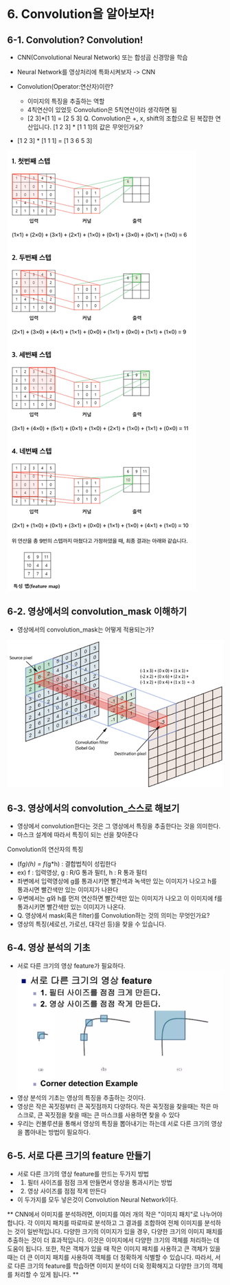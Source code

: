 # 6. Convolution을 알아보자!

## 6-1. Convolution? Convolution!
 - CNN(Convolutional Neural Network) 또는 합성곱 신경망을 학습

- Neural Network를 영상처리에 특화시켜보자 -> CNN
- Convolution(Operator:연산자)이란?
  - 이미지의 특징을 추출하는 역할 
  - 4칙연산이 있었듯 Convolution은 5칙연산이라 생각하면 됨
  - [2 3]*[1 1] = [2 5 3]
Q. Convolution은 +, x, shift의 조합으로 된 복잡한 연산입니다. [1 2 3] * [1 1 1]의 값은 무엇인가요?
- [1 2 3] * [1 1 1] = [1 3 6 5 3]  

![](./img/con_01.png)  

## 6-2. 영상에서의 convolution_mask 이해하기
- 영상에서의 convolution_mask는 어떻게 적용되는가?  

![](./img/con_02.png)

## 6-3. 영상에서의 convolution_스스로 해보기
- 영상에서 convolution한다는 것은 그 영상에서 특징을 추출한다는 것을 의미한다.
- 마스크 설계에 따라서 특징이 되는 선을 찾아준다

Convolution의 연산자의 특징
- (f*g)(h) = f*(g*h) : 결합법칙이 성립한다
- ex) f : 입력영상, g : R/G 통과 필터, h : R 통과 필터 
- 좌변에서 입력영상에 g를 통과시키면 빨간색과 녹색만 있는 이미지가 나오고 h를 통과시면 빨간색만 있는 이미지가 나완다
- 우변에서는 g와 h를 먼저 연산하면 빨간색만 있는 이미지가 나오고 이 이미지에 f를 통과시키면 빨간색만 있는 이미지가 나온다.
- Q. 영상에서 mask(혹은 filter)를 Convolution하는 것의 의미는 무엇인가요?
- 영상의 특징(세로선, 가로선, 대각선 등)을 찾을 수 있습니다.


## 6-4. 영상 분석의 기초
- 서로 다른 크기의 영상 feature가 필요하다.
![](./img/con_03.png)
- 영상 분석의 기초는 영상의 특징을 추출하는 것이다.
- 영상은 작은 꼭짓점부터 큰 꼭짓점까지 다양하다. 작은 꼭짓점을 찾을때는 작은 마스크로, 큰 꼭짓점을 찾을 때는 큰 마스크를 사용하면 찾을 수 있다
- 우리는 컨볼루션을 통해서 영상의 특징을 뽑아내기는 하는데 서로 다른 크기의 영상을 뽑아내는 방법이 필요하다.

## 6-5. 서로 다른 크기의 feature 만들기
- 서로 다른 크기의 영상 feature를 만드는 두가지 방법
- 1. 필터 사이즈를 점점 크게 만들면서 영상을 통과시키는 방법
- 2. 영상 사이즈를 점점 작게 만든다
- 이 두가지를 모두 넣은것이 Convolution Neural Network이다.

** CNN에서 이미지를 분석하려면, 이미지를 여러 개의 작은 "이미지 패치"로 나누어야합니다. 각 이미지 패치를 따로따로 분석하고 그 결과를 조합하여 전체 이미지를 분석하는 것이 일반적입니다. 다양한 크기의 이미지가 있을 경우, 다양한 크기의 이미지 패치를 추출하는 것이 더 효과적입니다. 이것은 이미지에서 다양한 크기의 객체를 처리하는 데 도움이 됩니다. 또한, 작은 객체가 있을 때 작은 이미지 패치를 사용하고 큰 객체가 있을 때는 더 큰 이미지 패치를 사용하여 객체를 더 정확하게 식별할 수 있습니다. 따라서, 서로 다른 크기의 feature를 학습하면 이미지 분석이 더욱 정확해지고 다양한 크기의 객체를 처리할 수 있게 됩니다. **
